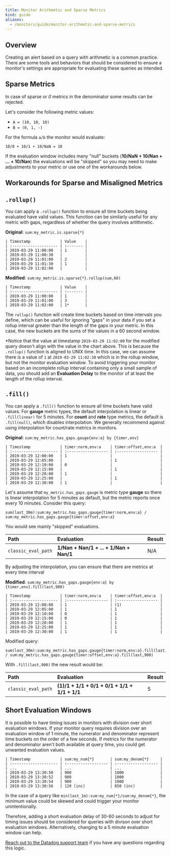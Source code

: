 ```yaml
---
title: Monitor Arithmetic and Sparse Metrics
kind: guide
aliases:
  - /monitors/guide/monitor-arithmetic-and-sparse-metrics
---
```


## Overview

Creating an alert based on a query with arithmetic is a common practice. There are some tools and behaviors that should be considered to ensure a monitor's settings are appropriate for evaluating these queries as intended.

## Sparse Metrics

In case of sparse or _0_ metrics in the denominator some results can be rejected.

Let's consider the following metric values:

- `A = (10, 10, 10)`
- `B = (0, 1, -)`

For the formula `a/b` the monitor would evaluate:  

```
10/0 + 10/1 + 10/NaN = 10
```

If the evaluation window includes many "null" buckets (**10/NaN + 10/Nan + ... + 10/Nan**) the evaluations will be "skipped" so you may need to make adjustments to your metric or use one of the workarounds below.

## Workarounds for Sparse and Misaligned Metrics

## `.rollup()`

You can apply a `.rollup()` function to ensure all time buckets being evaluated have valid values. This function can be similarly useful for any metric with gaps, regardless of whether the query involves artithmetic.

**Original**: `sum:my_metric.is.sparse{*}`

```
| Timestamp             | Value    |
| :-------------------- | :------- |
| 2019-03-29 11:00:00   | 1        |
| 2019-03-29 11:00:30   |          |
| 2019-03-29 11:01:00   | 2        |
| 2019-03-29 11:01:30   | 1        |
| 2019-03-29 11:02:00   |          |
```

**Modified**: `sum:my_metric.is.sparse{*}.rollup(sum,60)`

```
| Timestamp             | Value    |
| :-------------------- | :------- |
| 2019-03-29 11:00:00   | 1        |
| 2019-03-29 11:01:00   | 3        |
| 2019-03-29 11:02:00   | 1*       |
```

The `rollup()` function will create time buckets based on time intervals you define, which can be useful for ignoring "gaps" in your data if you set a rollup interval greater than the length of the gaps in your metric. In this case, the new buckets are the sums of the values in a 60 second window.

\*Notice that the value at timestamp `2019-03-29 11:02:00` for the modified query doesn't align with the value in the chart above. This is because the `.rollup()` function is aligned to UNIX time. In this case, we can assume there is a value of `1` at `2019-03-29 11:02:30` which is in the rollup window, but not the monitor evaluation window. To avoid triggering your monitor based on an incomplete rollup interval containing only a small sample of data, you should add an **Evaluation Delay** to the monitor of at least the length of the rollup interval.

## `.fill()`

You can apply a `.fill()` function to ensure all time buckets have valid values. For **gauge** metric types, the default interpolation is linear or `.fill(linear)` for 5 minutes. For **count** and **rate** type metrics, the default is `.fill(null)`, which disables interpolation.  We generally recommend against using interpolation for count/rate metrics in monitors.

**Original**: `sum:my_metric.has_gaps.gauge{env:a} by {timer,env}`

```
| Timestamp             | timer:norm,env:a    | timer:offset,env:a  |
| :-------------------- | :------------------ | :------------------ |
| 2019-03-29 12:00:00   | 1                   |                     |
| 2019-03-29 12:05:00   |                     | 1                   |
| 2019-03-29 12:10:00   | 0                   |                     |
| 2019-03-29 12:15:00   |                     | 1                   |
| 2019-03-29 12:20:00   | 1                   |                     |
| 2019-03-29 12:25:00   |                     | 1                   |
| 2019-03-29 12:30:00   | 1                   |                     |
```

Let's assume that `my_metric.has_gaps.gauge` is metric type **gauge** so there is linear interpolation for 5 minutes as default, but the metric reports once every 10 minutes. Consider this query:

```
sum(last_30m):sum:my_metric.has_gaps.gauge{timer:norm,env:a} / sum:my_metric.has_gaps.gauge{timer:offset,env:a}
```

You would see mainly "skipped" evaluations.

| Path                | Evaluation                               | Result |
| :------------------ | :--------------------------------------- | :----- |
| `classic_eval_path` | **1/Nan + Nan/1 + ... + 1/Nan + Nan/1**  |   N/A  |

By adjusting the interpolation, you can ensure that there are metrics at every time interval

**Modified**: `sum:my_metric.has_gaps.gauge{env:a} by {timer,env}.fill(last,900)`

```
| Timestamp             | timer:norm,env:a    | timer:offset,env:a  |
| :-------------------- | :------------------ | :------------------ |
| 2019-03-29 12:00:00   | 1                   | (1)                 |
| 2019-03-29 12:05:00   | 1                   | 1                   |
| 2019-03-29 12:10:00   | 0                   | 1                   |
| 2019-03-29 12:15:00   | 0                   | 1                   |
| 2019-03-29 12:20:00   | 1                   | 1                   |
| 2019-03-29 12:25:00   | 1                   | 1                   |
| 2019-03-29 12:30:00   | 1                   | 1                   |
```

Modified query:

```
sum(last_30m):sum:my_metric.has_gaps.gauge{timer:norm,env:a}.fill(last,900) / sum:my_metric.has_gaps.gauge{timer:offset,env:a}.fill(last,900)
```

With `.fill(last,900)` the new result would be:

| Path                | Evaluation                                    | Result |
| :------------------ | :-------------------------------------------- | :----- |
| `classic_eval_path` | **(1)/1 + 1/1 + 0/1 + 0/1 + 1/1 + 1/1 + 1/1** | 5      |

## Short Evaluation Windows

It is possible to have timing issues in monitors with division over short evaluation windows.  If your monitor query requires division over an evaluation window of 1 minute, the numerator and denominator represent time buckets on the order of a few seconds. If metrics for the numerator and denominator aren't both available at query time, you could get unwanted evaluation values.

```
| Timestamp             | sum:my_num{*}       | sum:my_denom{*}     |
| :-------------------- | :------------------ | :------------------ |
| ...                   | ...                 | ...                 |
| 2019-03-29 13:30:50   | 900                 | 1000                |
| 2019-03-29 13:30:52   | 900                 | 1000                |
| 2019-03-29 13:30:54   | 900                 | 1000                |
| 2019-03-29 13:30:56   | 120 (inc)           | 850 (inc)           |
```

In the case of a query like `min(last_1m):sum:my_num{*}/sum:my_denom{*}`, the minimum value could be skewed and could trigger your monitor unintentionally.

Therefore, adding a short evaluation delay of 30-60 seconds to adjust for timing issues should be considered for queries with divison over short evaluation windows.  Alternatively, changing to a 5 minute evaluation window can help.

[Reach out to the Datadog support team][1] if you have any questions regarding this logic.

[1]: /help
